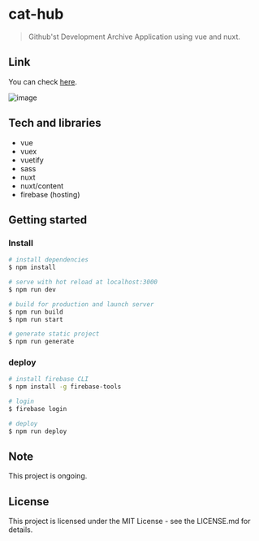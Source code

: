 # cat-hub

> Github'st Development Archive Application using vue and nuxt.

## Link

You can check [here](https://morethanmin.web.app).

![image](https://user-images.githubusercontent.com/72514247/152294516-6d48ddef-fc9f-49a5-a09f-825f2a099a7e.png)

## Tech and libraries

- vue
- vuex
- vuetify
- sass
- nuxt
- nuxt/content
- firebase (hosting)

## Getting started

### Install

```bash
# install dependencies
$ npm install

# serve with hot reload at localhost:3000
$ npm run dev

# build for production and launch server
$ npm run build
$ npm run start

# generate static project
$ npm run generate
```

### deploy

```bash
# install firebase CLI
$ npm install -g firebase-tools

# login
$ firebase login

# deploy
$ npm run deploy

```

## Note

This project is ongoing.

## License

This project is licensed under the MIT License - see the LICENSE.md for details.

